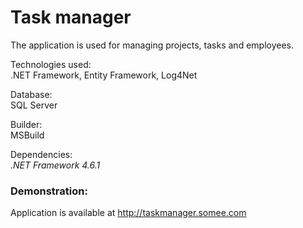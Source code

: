 # Task manager

The application is used for managing projects, tasks and employees.

Technologies used:<br>
.NET Framework, Entity Framework, Log4Net

Database:<br>
SQL Server

Builder:<br>
MSBuild

Dependencies:<br>
_.NET Framework 4.6.1_

### Demonstration:
Application is available at http://taskmanager.somee.com

